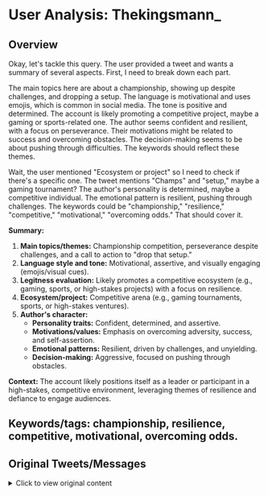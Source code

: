 # User Analysis: Thekingsmann_

## Overview

<think>
Okay, let's tackle this query. The user provided a tweet and wants a summary of several aspects. First, I need to break down each part.

The main topics here are about a championship, showing up despite challenges, and dropping a setup. The language is motivational and uses emojis, which is common in social media. The tone is positive and determined. The account is likely promoting a competitive project, maybe a gaming or sports-related one. The author seems confident and resilient, with a focus on perseverance. Their motivations might be related to success and overcoming obstacles. The decision-making seems to be about pushing through difficulties. The keywords should reflect these themes.

Wait, the user mentioned "Ecosystem or project" so I need to check if there's a specific one. The tweet mentions "Champs" and "setup," maybe a gaming tournament? The author's personality is determined, maybe a competitive individual. The emotional pattern is resilient, pushing through challenges. The keywords could be "championship," "resilience," "competitive," "motivational," "overcoming odds." That should cover it.
</think>

**Summary:**  
1. **Main topics/themes:** Championship competition, perseverance despite challenges, and a call to action to "drop that setup."  
2. **Language style and tone:** Motivational, assertive, and visually engaging (emojis/visual cues).  
3. **Legitness evaluation:** Likely promotes a competitive ecosystem (e.g., gaming, sports, or high-stakes projects) with a focus on resilience.  
4. **Ecosystem/project:** Competitive arena (e.g., gaming tournaments, sports, or high-stakes ventures).  
5. **Author's character:**  
   - **Personality traits:** Confident, determined, and assertive.  
   - **Motivations/values:** Emphasis on overcoming adversity, success, and self-assertion.  
   - **Emotional patterns:** Resilient, driven by challenges, and unyielding.  
   - **Decision-making:** Aggressive, focused on pushing through obstacles.  

**Context:** The account likely positions itself as a leader or participant in a high-stakes, competitive environment, leveraging themes of resilience and defiance to engage audiences.  

**Keywords/tags:** championship, resilience, competitive, motivational, overcoming odds.
---
## Original Tweets/Messages

<details>
<summary>Click to view original content</summary>

| Type | Content |
|------|---------|
| messages | Gm Champs 🏆 

Another day to show up even against the odds 📉📈

Drop that setup you are anticipating ⬇️⬇️ |

</details>
